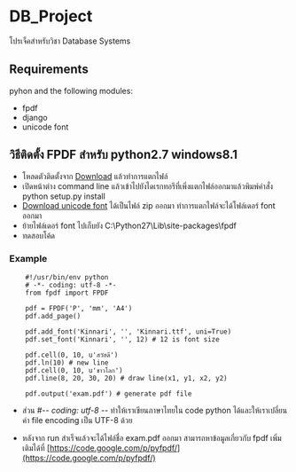 # DB_Project
โปรเจ็คสำหรับวิชา Database Systems

## Requirements
pyhon and the following modules:
* fpdf
* django
* unicode font

## วิธีติดตั้ง FPDF สำหรับ python2.7 windows8.1
* โหลดตัวติดตั้งจาก [Download](http://pyfpdf.googlecode.com/files/fpdf-1.7.hg.zip) แล้วทำการแตกไฟล์
* เปิดหน้าต่าง command line แล้วเข้าไปยังไดเรกทอรีที่เพิ่งแตกไฟล์ออกมาแล้วพิมพ์คำสั่ง
   python setup.py install
* [Download unicode font](http://pyfpdf.googlecode.com/files/fpdf_unicode_font_pack.zip) ได้เป็นไฟล์ zip ออกมา ทำการแตกไฟล์จะได้โฟล์เดอร์ font ออกมา
* ย้ายไฟล์เดอร์ font ไปเก็บยัง C:\Python27\Lib\site-packages\fpdf
* ทดสอบโค้ด
### Example
```
	#!/usr/bin/env python
	# -*- coding: utf-8 -*-
	from fpdf import FPDF

	pdf = FPDF('P', 'mm', 'A4')
	pdf.add_page()

	pdf.add_font('Kinnari', '', 'Kinnari.ttf', uni=True)
	pdf.set_font('Kinnari', '', 12) # 12 is font size

	pdf.cell(0, 10, u'สวัสดี')
	pdf.ln(10) # new line
	pdf.cell(0, 10, u'ชาวโลก')
	pdf.line(8, 20, 30, 20) # draw line(x1, y1, x2, y2)

	pdf.output('exam.pdf') # generate pdf file
```
* ส่วน #-*- coding: utf-8 -*- ทำให้เราเขียนภาษาไทยใน code python ได้และให้เราเปลี่ยนค่า file encoding เป็น UTF-8 ด้วย

* หลังจาก run สำเร็จแล้วจะได้ไฟล์ชื่อ exam.pdf ออกมา   สามารถหาข้อมูลเกี่ยวกับ fpdf เพิ่มเติมได้ที่
[https://code.google.com/p/pyfpdf/](https://code.google.com/p/pyfpdf/)
